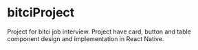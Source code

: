 # bitciProject

Project for bitci job interview. Project have card, button and table component design and implementation in React Native.
